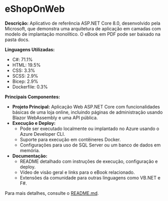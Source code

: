 # eShopOnWeb

**Descrição:** 
Aplicativo de referência ASP.NET Core 8.0, desenvolvido pela Microsoft, que demonstra uma arquitetura de aplicação em camadas com modelo de implantação monolítico. O eBook em PDF pode ser baixado na pasta docs.

**Linguagens Utilizadas:**
- C#: 71.1%
- HTML: 19.5%
- CSS: 3.3%
- SCSS: 2.9%
- Bicep: 2.9%
- Dockerfile: 0.3%

**Principais Componentes:**
- **Projeto Principal:** Aplicação Web ASP.NET Core com funcionalidades básicas de uma loja online, incluindo páginas de administração usando Blazor WebAssembly e uma API pública.
- **Execução e Deploy:**
  - Pode ser executado localmente ou implantado no Azure usando o Azure Developer CLI.
  - Suporte para execução em contêineres Docker.
  - Configurações para uso de SQL Server ou um banco de dados em memória.
- **Documentação:**
  - README detalhado com instruções de execução, configuração e deploy.
  - Vídeo de visão geral e links para o eBook relacionado.
  - Extensões da comunidade para outras linguagens como VB.NET e F#.

Para mais detalhes, consulte o [README.md](https://github.com/tcardosoMSFT/eShopOnWeb/blob/main/README.md).
